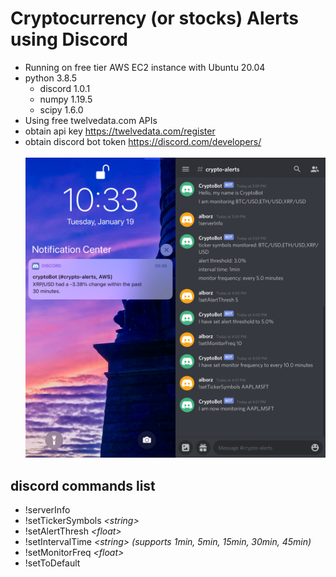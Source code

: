 # Cryptocurrency (or stocks) Alerts using Discord

* Running on free tier AWS EC2 instance with Ubuntu 20.04
* python 3.8.5
  * discord 1.0.1
  * numpy 1.19.5
  * scipy 1.6.0
* Using free twelvedata.com APIs
* obtain api key https://twelvedata.com/register
* obtain discord bot token https://discord.com/developers/
<br><br />
![](Screenshot/Screenshot1.png)
## discord commands list
* !serverInfo
* !setTickerSymbols *\<string>*
* !setAlertThresh *\<float>*
* !setIntervalTime *\<string> (supports 1min, 5min, 15min, 30min, 45min)*
* !setMonitorFreq *\<float>*
* !setToDefault
